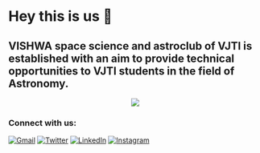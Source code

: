 # Hey this is us 👋 
## VISHWA space science and astroclub of VJTI is established with an aim to provide technical opportunities to VJTI students in the field of Astronomy.

<p align="center" width="100%">
    <img src="https://user-images.githubusercontent.com/108722498/179338918-74105f76-52bd-429a-b61c-baa3520daf91.gif"> 
</p>

### Connect with us:
[![Gmail](https://img.shields.io/badge/Gmail-D14836?style=for-the-badge&logo=gmail&logoColor=white)](mailto:vishwavjti@gmail.com)
[![Twitter](https://img.shields.io/badge/<VishwaAstroclub>-%231DA1F2.svg?style=for-the-badge&logo=Twitter&logoColor=white)](https://twitter.com/VishwaAstroclub)
[![LinkedIn](https://img.shields.io/badge/linkedin-%230077B5.svg?style=for-the-badge&logo=linkedin&logoColor=white)](https://www.linkedin.com/in/vishwa-vjti-713837235/)
[![Instagram](https://img.shields.io/badge/<vishwavjti>-%23E4405F.svg?style=for-the-badge&logo=Instagram&logoColor=white)](https://www.instagram.com/vishwavjti/)
